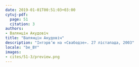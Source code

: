```yaml
---
date: 2019-01-01T00:51:03+03:00
cytuj-pdf:
  page: 51
  citation: 3
authors:
- Валянцін Акудовіч
title: "Валянцін Акудовіч"
description: "Інтэрв’ю на «Свабодзе». 27 лістапада, 2003"
locale: "be_BY"
images:
- cites/51-3/preview.png
---
```

